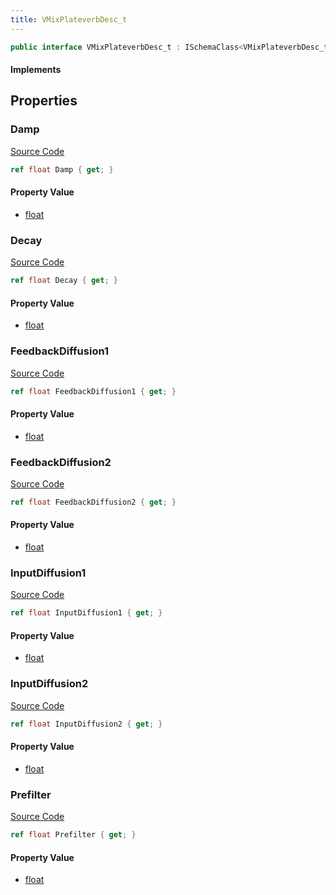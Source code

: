 ```yaml
---
title: VMixPlateverbDesc_t
---
```


```csharp
public interface VMixPlateverbDesc_t : ISchemaClass<VMixPlateverbDesc_t>, ISchemaField, ISchemaClass, INativeHandle
```

#### Implements

## Properties

### Damp

[Source Code](https://github.com/swiftly-solution/swiftlys2/blob/main/managed/src/SwiftlyS2.Generated/Schemas/Interfaces/VMixPlateverbDesc_t.cs#L25)

```csharp
ref float Damp { get; }
```

#### Property Value

- [float](https://learn.microsoft.com/dotnet/api/system.single)

### Decay

[Source Code](https://github.com/swiftly-solution/swiftlys2/blob/main/managed/src/SwiftlyS2.Generated/Schemas/Interfaces/VMixPlateverbDesc_t.cs#L23)

```csharp
ref float Decay { get; }
```

#### Property Value

- [float](https://learn.microsoft.com/dotnet/api/system.single)

### FeedbackDiffusion1

[Source Code](https://github.com/swiftly-solution/swiftlys2/blob/main/managed/src/SwiftlyS2.Generated/Schemas/Interfaces/VMixPlateverbDesc_t.cs#L27)

```csharp
ref float FeedbackDiffusion1 { get; }
```

#### Property Value

- [float](https://learn.microsoft.com/dotnet/api/system.single)

### FeedbackDiffusion2

[Source Code](https://github.com/swiftly-solution/swiftlys2/blob/main/managed/src/SwiftlyS2.Generated/Schemas/Interfaces/VMixPlateverbDesc_t.cs#L29)

```csharp
ref float FeedbackDiffusion2 { get; }
```

#### Property Value

- [float](https://learn.microsoft.com/dotnet/api/system.single)

### InputDiffusion1

[Source Code](https://github.com/swiftly-solution/swiftlys2/blob/main/managed/src/SwiftlyS2.Generated/Schemas/Interfaces/VMixPlateverbDesc_t.cs#L19)

```csharp
ref float InputDiffusion1 { get; }
```

#### Property Value

- [float](https://learn.microsoft.com/dotnet/api/system.single)

### InputDiffusion2

[Source Code](https://github.com/swiftly-solution/swiftlys2/blob/main/managed/src/SwiftlyS2.Generated/Schemas/Interfaces/VMixPlateverbDesc_t.cs#L21)

```csharp
ref float InputDiffusion2 { get; }
```

#### Property Value

- [float](https://learn.microsoft.com/dotnet/api/system.single)

### Prefilter

[Source Code](https://github.com/swiftly-solution/swiftlys2/blob/main/managed/src/SwiftlyS2.Generated/Schemas/Interfaces/VMixPlateverbDesc_t.cs#L17)

```csharp
ref float Prefilter { get; }
```

#### Property Value

- [float](https://learn.microsoft.com/dotnet/api/system.single)

